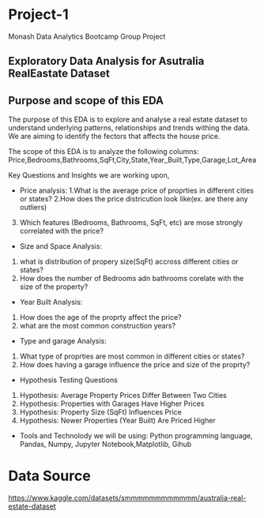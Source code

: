 # Project-1
Monash Data Analytics Bootcamp Group Project

## Exploratory Data Analysis for Asutralia RealEastate Dataset

## Purpose and scope of this EDA
The purpose of this EDA is to explore and analyse a real estate dataset to understand underlying patterns, relationships and trends withing the data.
We are aiming to identify the fectors that affects the house price.

The scope of this EDA is to analyze the following columns:
Price,Bedrooms,Bathrooms,SqFt,City,State,Year_Built,Type,Garage,Lot_Area

Key Questions and Insights we are working upon,
+ Price analysis: 
1.What is the average price of proprties in different cities or states?
2.How does the price districution look like(ex. are there any outliers)
3. Which features (Bedrooms, Bathrooms, SqFt, etc) are mose strongly correlated with the price?

+ Size and Space Analysis:
1. what is distribution of propery size(SqFt) accross different cities or states?
2. How does the number of Bedrooms adn bathrooms corelate with the size of the property?

+ Year Built Analysis:
1. How does the age of the proprty affect the price?
2. what are the most common construction years?

+ Type and garage Analysis:
1. What type of proprties are most common in different cities or states?
2. How does having a garage influence the price and size of the proprty?

+ Hypothesis Testing Questions 
1. Hypothesis: Average Property Prices Differ Between Two Cities
2. Hypothesis: Properties with Garages Have Higher Prices
3. Hypothesis: Property Size (SqFt) Influences Price
4. Hypothesis: Newer Properties (Year Built) Are Priced Higher

+ Tools and Technolody we will be using:
Python programming language, Pandas, Numpy, Jupyter Notebook,Matplotlib, Gihub

# Data Source
https://www.kaggle.com/datasets/smmmmmmmmmmmm/australia-real-estate-dataset
